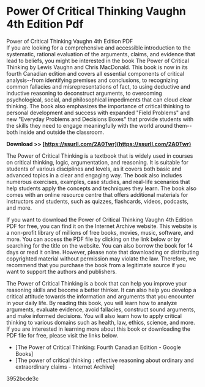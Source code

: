 # Power Of Critical Thinking Vaughn 4th Edition Pdf
  Power of Critical Thinking Vaughn 4th Edition PDF     
If you are looking for a comprehensive and accessible introduction to the systematic, rational evaluation of the arguments, claims, and evidence that lead to beliefs, you might be interested in the book The Power of Critical Thinking by Lewis Vaughn and Chris MacDonald. This book is now in its fourth Canadian edition and covers all essential components of critical analysis--from identifying premises and conclusions, to recognizing common fallacies and misrepresentations of fact, to using deductive and inductive reasoning to deconstruct arguments, to overcoming psychological, social, and philosophical impediments that can cloud clear thinking. The book also emphasizes the importance of critical thinking to personal development and success with expanded "Field Problems" and new "Everyday Problems and Decisions Boxes" that provide students with the skills they need to engage meaningfully with the world around them--both inside and outside the classroom.
 
**Download >> [https://ssurll.com/2A0Twr](https://ssurll.com/2A0Twr)**


     
The Power of Critical Thinking is a textbook that is widely used in courses on critical thinking, logic, argumentation, and reasoning. It is suitable for students of various disciplines and levels, as it covers both basic and advanced topics in a clear and engaging way. The book also includes numerous exercises, examples, case studies, and real-life scenarios that help students apply the concepts and techniques they learn. The book also comes with an online resource centre that offers additional materials for instructors and students, such as quizzes, flashcards, videos, podcasts, and more.
     
If you want to download the Power of Critical Thinking Vaughn 4th Edition PDF for free, you can find it on the Internet Archive website. This website is a non-profit library of millions of free books, movies, music, software, and more. You can access the PDF file by clicking on the link below or by searching for the title on the website. You can also borrow the book for 14 days or read it online. However, please note that downloading or distributing copyrighted material without permission may violate the law. Therefore, we recommend that you purchase the book from a legitimate source if you want to support the authors and publishers.
     
The Power of Critical Thinking is a book that can help you improve your reasoning skills and become a better thinker. It can also help you develop a critical attitude towards the information and arguments that you encounter in your daily life. By reading this book, you will learn how to analyze arguments, evaluate evidence, avoid fallacies, construct sound arguments, and make informed decisions. You will also learn how to apply critical thinking to various domains such as health, law, ethics, science, and more. If you are interested in learning more about this book or downloading the PDF file for free, please visit the links below.

- [The Power of Critical Thinking: Fourth Canadian Edition - Google Books]
- [The power of critical thinking : effective reasoning about ordinary and extraordinary claims - Internet Archive]

 3952bcde3c
 
